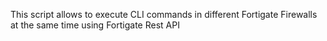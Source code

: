 This script allows to execute CLI commands in different Fortigate Firewalls at the same time using Fortigate Rest API
